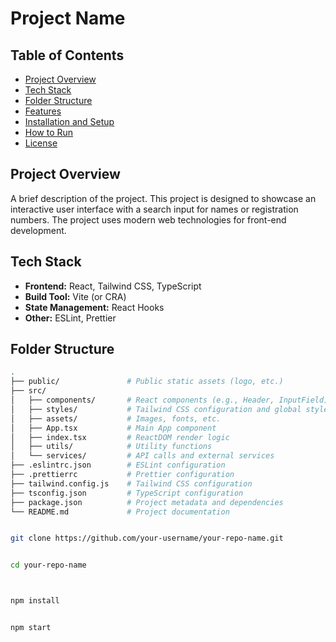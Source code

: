 # Project Name

## Table of Contents
- [Project Overview](#project-overview)
- [Tech Stack](#tech-stack)
- [Folder Structure](#folder-structure)
- [Features](#features)
- [Installation and Setup](#installation-and-setup)
- [How to Run](#how-to-run)
- [License](#license)

## Project Overview
A brief description of the project. This project is designed to showcase an interactive user interface with a search input for names or registration numbers. The project uses modern web technologies for front-end development.

## Tech Stack
- **Frontend:** React, Tailwind CSS, TypeScript
- **Build Tool:** Vite (or CRA)
- **State Management:** React Hooks
- **Other:** ESLint, Prettier

## Folder Structure

```bash
.
├── public/               # Public static assets (logo, etc.)
├── src/
│   ├── components/       # React components (e.g., Header, InputField)
│   ├── styles/           # Tailwind CSS configuration and global styles
│   ├── assets/           # Images, fonts, etc.
│   ├── App.tsx           # Main App component
│   ├── index.tsx         # ReactDOM render logic
│   ├── utils/            # Utility functions
│   └── services/         # API calls and external services
├── .eslintrc.json        # ESLint configuration
├── .prettierrc           # Prettier configuration
├── tailwind.config.js    # Tailwind CSS configuration
├── tsconfig.json         # TypeScript configuration
├── package.json          # Project metadata and dependencies
└── README.md             # Project documentation


git clone https://github.com/your-username/your-repo-name.git


cd your-repo-name



npm install


npm start
